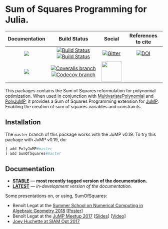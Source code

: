 # Sum of Squares Programming for Julia.

| **Documentation** | **Build Status** | **Social** | **References to cite** |
|:-----------------:|:----------------:|:----------:|:----------------------:|
| [![][docs-stable-img]][docs-stable-url] | [![Build Status][build-img]][build-url] [![Build Status][winbuild-img]][winbuild-url] | [![Gitter][gitter-img]][gitter-url] | [![DOI][zenodo-img]][zenodo-url] |
| [![][docs-latest-img]][docs-latest-url] | [![Coveralls branch][coveralls-img]][coveralls-url] [![Codecov branch][codecov-img]][codecov-url] | [<img src="https://upload.wikimedia.org/wikipedia/en/a/af/Discourse_logo.png" width="64">][discourse-url] | |

This packages contains the Sum of Squares reformulation for polynomial optimization.
When used in conjunction with [MultivariatePolynomial](https://github.com/JuliaAlgebra/MultivariatePolynomials.jl) and [PolyJuMP](https://github.com/JuliaOpt/PolyJuMP.jl), it provides a Sum of Squares Programming extension for [JuMP](https://github.com/JuliaOpt/JuMP.jl).
Enabling the creation of sum of squares variables and constraints.

## Installation

The `master` branch of this package works with the JuMP v0.19. To try this
package with JuMP v0.19, do:
```julia
] add PolyJuMP#master
] add SumOfSquares#master
```

## Documentation

- [**STABLE**][docs-stable-url] &mdash; **most recently tagged version of the documentation.**
- [**LATEST**][docs-latest-url] &mdash; *in-development version of the documentation.*

Some presentations on, or using, SumOfSquares:
  * Benoît Legat at the [Summer School on Numerical Computing in Algebraic Geometry 2018](https://www.mis.mpg.de/calendar/conferences/2018/nc2018.html) [[Poster](https://drive.google.com/open?id=1pf9rdoVEjAnD164rptLki1AG0AH4i88M)]
  * Benoît Legat at the [JuMP Meetup 2017](http://www.juliaopt.org/meetings/mit2017/) [[Slides](http://www.juliaopt.org/meetings/mit2017/legat.pdf)] [[Video](https://youtu.be/kyo72yWYr54)]
  * [Joey Huchette at SIAM Opt 2017](https://docs.google.com/presentation/d/1ASfjB1TdLJmYxT0b6rnyGh9eLbMc-66bTOt3_3yvc90/edit?usp=sharing)

[docs-stable-img]: https://img.shields.io/badge/docs-stable-blue.svg
[docs-latest-img]: https://img.shields.io/badge/docs-latest-blue.svg
[docs-stable-url]: https://juliaopt.github.io/SumOfSquares.jl/stable
[docs-latest-url]: https://juliaopt.github.io/SumOfSquares.jl/latest

[build-img]: https://travis-ci.org/JuliaOpt/SumOfSquares.jl.svg?branch=master
[build-url]: https://travis-ci.org/JuliaOpt/SumOfSquares.jl
[winbuild-img]: https://ci.appveyor.com/api/projects/status/o49y96hl1xl5aytn?svg=true
[winbuild-url]: https://ci.appveyor.com/project/JuliaOpt/sumofsquares-jl
[coveralls-img]: https://coveralls.io/repos/github/JuliaOpt/SumOfSquares.jl/badge.svg?branch=master
[coveralls-url]: https://coveralls.io/github/JuliaOpt/SumOfSquares.jl?branch=master
[codecov-img]: http://codecov.io/github/JuliaOpt/SumOfSquares.jl/coverage.svg?branch=master
[codecov-url]: http://codecov.io/github/JuliaOpt/SumOfSquares.jl?branch=master

[gitter-url]: https://gitter.im/JuliaOpt/SumOfSquares.jl?utm_source=share-link&utm_medium=link&utm_campaign=share-link
[gitter-img]: https://badges.gitter.im/JuliaOpt/SumOfSquares.jl.svg
[discourse-url]: https://discourse.julialang.org/c/domain/opt

[zenodo-url]: https://doi.org/10.5281/zenodo.1208672
[zenodo-img]: https://zenodo.org/badge/DOI/10.5281/zenodo.1208672.svg
